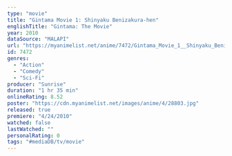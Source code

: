 ```yaml
---
type: "movie"
title: "Gintama Movie 1: Shinyaku Benizakura-hen"
englishTitle: "Gintama: The Movie"
year: 2010
dataSource: "MALAPI"
url: "https://myanimelist.net/anime/7472/Gintama_Movie_1__Shinyaku_Benizakura-hen"
id: 7472
genres: 
  - "Action"
  - "Comedy"
  - "Sci-Fi"
producer: "Sunrise"
duration: "1 hr 35 min"
onlineRating: 8.52
poster: "https://cdn.myanimelist.net/images/anime/4/28803.jpg"
released: true
premiere: "4/24/2010"
watched: false
lastWatched: ""
personalRating: 0
tags: "#mediaDB/tv/movie"
---
```

